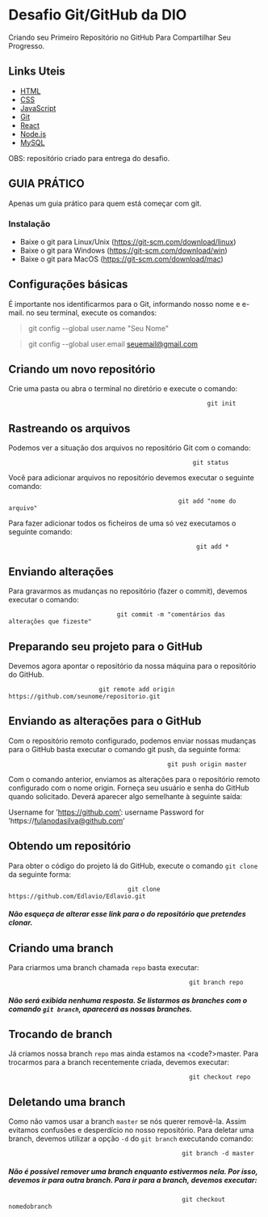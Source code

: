 # Desafio Git/GitHub da DIO
Criando seu Primeiro Repositório no GitHub Para Compartilhar Seu Progresso.

## Links Uteis
- [HTML](https://www.w3schools.com/html/default.asp)
- [CSS](https://www.w3schools.com/css/default.asp)
- [JavaScript](https://developer.mozilla.org/en-US/docs/Web/javascript)
- [Git](https://git-scm.com/)
- [React](https://reactjs.org/)
- [Node.js](nodejs.org)
- [MySQL](https://www.mysql.com/)


OBS: repositório criado para entrega do desafio.

## GUIA PRÁTICO
 Apenas um guia prático para quem está começar com git.

### Instalação
- Baixe o git para Linux/Unix (https://git-scm.com/download/linux)
- Baixe o git para Windows (https://git-scm.com/download/win)
- Baixe o git para MacOS (https://git-scm.com/download/mac)

## Configurações básicas
É importante nos identificarmos para o Git, informando nosso nome e
e-mail. no seu terminal, execute os comandos:
> git config --global user.name "Seu Nome"

> git config --global user.email seuemail@gmail.com

## Criando um novo repositório
Crie uma pasta ou abra o terminal no diretório e execute o comando:

                                                           git init

## Rastreando os arquivos
Podemos ver a situação dos arquivos no repositório Git com o comando:

                                                       git status

Você para adicionar arquivos no repositório devemos executar o seguinte comando:
                                                          
                                                   git add "nome do arquivo"

Para fazer adicionar todos os ficheiros de uma só vez executamos o seguinte comando:

                                                        git add *

## Enviando alterações
Para gravarmos as mudanças no repositório (fazer o commit), devemos executar o comando:

                                  git commit -m "comentários das alterações que fizeste"

## Preparando seu projeto para o GitHub
Devemos agora apontar o repositório da nossa máquina para o repositório do GitHub.
                                                 
                             git remote add origin https://github.com/seunome/repositorio.git

## Enviando as alterações para o GitHub
Com o repositório remoto configurado, podemos enviar nossas mudanças para o GitHub basta executar o comando git push, da seguinte forma:

                                                git push origin master


Com o comando anterior, enviamos as alterações para o repositório remoto configurado com o nome origin.
Forneça seu usuário e senha do GitHub quando solicitado. Deverá aparecer algo semelhante à seguinte saída:

Username for ’https://github.com’: username
Password for ’https://fulanodasilva@github.com’ 

## Obtendo um repositório
Para obter o código do projeto lá do GitHub, execute o comando <code>git clone</code> da seguinte forma:

                                     git clone https://github.com/Edlavio/Edlavio.git

##### Não esqueça de alterar esse link para o do repositório que pretendes clonar.
  
## Criando uma branch
Para criarmos uma branch chamada <code>repo</code> basta executar:
 
                                                      git branch repo
##### Não será exibida nenhuma resposta. Se listarmos as branches com o comando <code>git branch</code>, aparecerá as nossas branches.

## Trocando de branch
Já criamos nossa branch <code>repo</code> mas ainda estamos na <code?>master</code>. Para trocarmos para a branch recentemente criada, devemos executar:

                                                      git checkout repo

## Deletando uma branch
Como não vamos usar a branch <code>master</code> se nós querer removê-la. Assim evitamos confusões e desperdício no nosso repositório.
Para deletar uma branch, devemos utilizar a opção <code>-d</code> do <code>git branch</code> executando comando:
                                                                       
                                                    git branch -d master

##### Não é possível remover uma branch enquanto estivermos nela. Por isso, devemos ir para outra branch. Para ir para a branch, devemos executar:

                                                    git checkout nomedobranch

